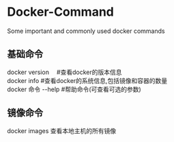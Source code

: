 # Docker-Command  
Some important and commonly used docker commands  

## 基础命令  
docker version          &emsp;#查看docker的版本信息  
docker info             #查看docker的系统信息,包括镜像和容器的数量  
docker 命令 --help       #帮助命令(可查看可选的参数)  


## 镜像命令
docker images 查看本地主机的所有镜像
